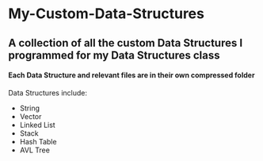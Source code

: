 # My-Custom-Data-Structures
<h2>A collection of all the custom Data Structures I programmed for my Data Structures class</h2>

<b><h4>Each Data Structure and relevant files are in their own compressed folder</h4></b>

Data Structures include:

<ul>
<li>String</li>
<li>Vector</li>
<li>Linked List</li>
<li>Stack</li>
<li>Hash Table</li>
<li>AVL Tree</li>
</ul>


